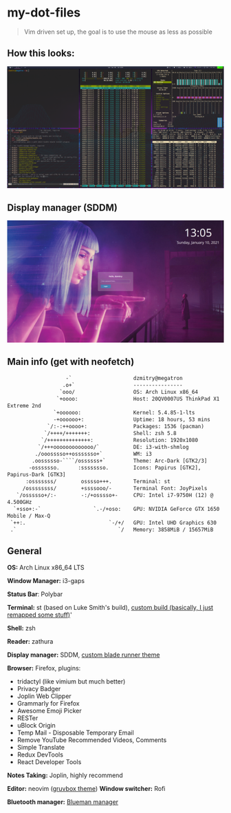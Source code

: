 # my-dot-files
> Vim driven set up, the goal is to use the mouse as less as possible

## How this looks:
![Picture of a screen](./screen.png)

## Display manager (SDDM)
![Picture of a SDDM](./blade-runner-theme.png)

## Main info (get with neofetch)
```
                   -`                    dzmitry@megatron
                  .o+`                   ----------------
                 `ooo/                   OS: Arch Linux x86_64
                `+oooo:                  Host: 20QV0007US ThinkPad X1 Extreme 2nd
               `+oooooo:                 Kernel: 5.4.85-1-lts
               -+oooooo+:                Uptime: 18 hours, 53 mins
             `/:-:++oooo+:               Packages: 1536 (pacman)
            `/++++/+++++++:              Shell: zsh 5.8
           `/++++++++++++++:             Resolution: 1920x1080
          `/+++ooooooooooooo/`           DE: i3-with-shmlog
         ./ooosssso++osssssso+`          WM: i3
        .oossssso-````/ossssss+`         Theme: Arc-Dark [GTK2/3]
       -osssssso.      :ssssssso.        Icons: Papirus [GTK2], Papirus-Dark [GTK3]
      :osssssss/        osssso+++.       Terminal: st
     /ossssssss/        +ssssooo/-       Terminal Font: JoyPixels
   `/ossssso+/:-        -:/+osssso+-     CPU: Intel i7-9750H (12) @ 4.500GHz
  `+sso+:-`                 `.-/+oso:    GPU: NVIDIA GeForce GTX 1650 Mobile / Max-Q
 `++:.                           `-/+/   GPU: Intel UHD Graphics 630
 .`                                 `/   Memory: 3858MiB / 15657MiB

```


## General
**OS:** Arch Linux x86_64 LTS

**Window Manager:** i3-gaps

**Status Bar**: Polybar

**Terminal:** st (based on Luke Smith's build), [custom build (basically, I just remapped some stuff)](https://github.com/funnydman/myst)'

**Shell:** zsh 

**Reader:** zathura

**Display manager:** SDDM, [custom blade runner theme](https://github.com/funnydman/blade-runner-theme)

**Browser:** Firefox, plugins: 
 - tridactyl (like vimium but much better)
 - Privacy Badger
 - Joplin Web Clipper
 - Grammarly for Firefox
 - Awesome Emoji Picker
 - RESTer
 - uBlock Origin
 - Temp Mail - Disposable Temporary Email
 - Remove YouTube Recommended Videos, Comments
 - Simple Translate
 - Redux DevTools
 - React Developer Tools

**Notes Taking:** Joplin, highly recommend

**Editor:** neovim ([gruvbox theme](https://www.google.com/search?client=firefox-b-d&q=gruvbox))
**Window switcher:** Rofi

**Bluetooth manager:** [Blueman manager](https://wiki.archlinux.org/index.php/Blueman) 
